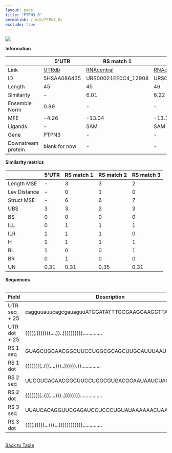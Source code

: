 ```yaml
---
layout: page
title: "PTPN3_0"
permalink: /_mds/PTPN3_0/
exclude: true
---
```




![](../../alns_9.28.22/aln_5HSAA086435_0.992.png?raw=true)


**Information**

| | 5'UTR       | RS match 1   | RS match 2  | RS match 3 |
| ---- | ----------- | ----------- | ----------- | ----------- |
| Link | <a href="http://utrdb.ba.itb.cnr.it/getutr/5HSAA086435/1" target="_blank" rel="noopener noreferrer">UTRdb</a>   | <a href="https://rnacentral.org/rna/URS00021EE0C4/12908" target="_blank" rel="noopener noreferrer">RNAcentral</a>     |<a href="https://rnacentral.org/rna/URS00021EDDFA/12908" target="_blank" rel="noopener noreferrer">RNAcentral</a>  | <a href="https://rnacentral.org/rna/URS0000C49209/407035" target="_blank" rel="noopener noreferrer">RNAcentral</a>   |
| ID | 5HSAA086435     | URS00021EE0C4_12908     | URS00021EDDFA_12908     | URS0000C49209_407035     |
| Length | 45     |  45    | 46   |  45    |
| Similarity | - | 6.01 | 6.22 | 7.01 |
| Ensemble Norm | 0.99 | - | - | - |
| MFE | -4.26 | -13.04 | -13.10 | -6.90 |
| Ligands | - | SAM | SAM | Ni/Co |
| Gene | PTPN3 | - | - | - |
| Downstream protein | blank for now    |    -    | -  | - |


**Similarity metrics**

| | 5'UTR       | RS match 1   | RS match 2  | RS match 3 |
| ---- | ----------- | ----------- | ----------- | ----------- |
| Length MSE | - | 3 | 3 | 2 |
| Lev Distance | - | 0 | 1 | 0 |
| Struct MSE | - | 6 | 6 | 7 |
| UBS| 3 | 3 | 2 | 3 |
| BS | 0 | 0 | 0 | 0 |
| ILL | 0 | 1 | 1 | 1 |
| ILR | 1 | 1 | 1 | 0 |
| H | 1 | 1 | 1 | 1 |
| BL | 1 | 0 | 0 | 1 |
| BR | 0 | 1 | 0 | 0 |
| UN | 0.31 | 0.31 | 0.35 | 0.31 |

**Sequences**


<div style="overflow-x:auto;">

<table>
<colgroup>
<col width="30%" />
<col width="70%" />
</colgroup>
<thead>
<tr class="header">
<th>Field</th>
<th>Description</th>
</tr>
</thead>
<tbody>
<tr>
<td markdown="span">UTR seq + 25 </td>
<td markdown="span"> cagguuauucagcgauaguuATGGATATTTGCGAAGGAAGGTTAA </td>
</tr>
<tr>
<td markdown="span">UTR dot + 25  </td>
<td markdown="span"> (((((.(((((((....))..))))))))))..............
</td>
</tr>


<tr>
<td markdown="span">RS 1 seq </td>
<td markdown="span"> GUAGCUGCAACGGCUUCCUGGCGCAGCUUGCAUUUAAUUGGAGCA
</td>
</tr>


<tr>
<td markdown="span">RS 1 dot </td>
<td markdown="span"> ((((((((..(((....)))..)))))).))..............
</td>
</tr>


<tr>
<td markdown="span">RS 2 seq </td>
<td markdown="span"> UUCGUCACAACGGCUUCCUGGCGUGACGGAAUAAUCUAUUGGAGCG
</td>
</tr>


<tr>
<td markdown="span">RS 2 dot </td>
<td markdown="span"> ((((((((..(((....)))..))))))))................
</td>
</tr>


<tr>
<td markdown="span">RS 3 seq </td>
<td markdown="span"> UUAUCACAGGUUCGAGAUCCUCCCUGUAUAAAAAACUAAGGAGAU
</td>
</tr>


<tr>
<td markdown="span">RS 3 dot </td>
<td markdown="span"> ((((.(((((...(((...))))))))))))..............
</td>
</tr>

</tbody>
</table>


</div>


[Back to Table](../../display)
